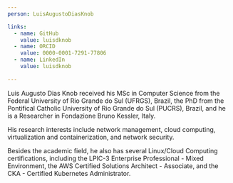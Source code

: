 ```yaml
---
person: LuisAugustoDiasKnob

links:
  - name: GitHub
    value: luisdknob
  - name: ORCID
    value: 0000-0001-7291-77806
  - name: LinkedIn
    value: luisdknob
    
---
```


Luis Augusto Dias Knob received his MSc in Computer Science from the Federal University of Rio Grande do Sul (UFRGS), Brazil, the PhD from the Pontifical Catholic University of Rio Grande do Sul (PUCRS), Brazil, and he is a Researcher in Fondazione Bruno Kessler, Italy.

His research interests include network management, cloud computing, virtualization and containerization, and network security.

Besides the academic field, he also has several Linux/Cloud Computing certifications, including the LPIC-3 Enterprise Professional - Mixed Environment, the AWS Certified Solutions Architect - Associate, and the CKA - Certified Kubernetes Administrator.
